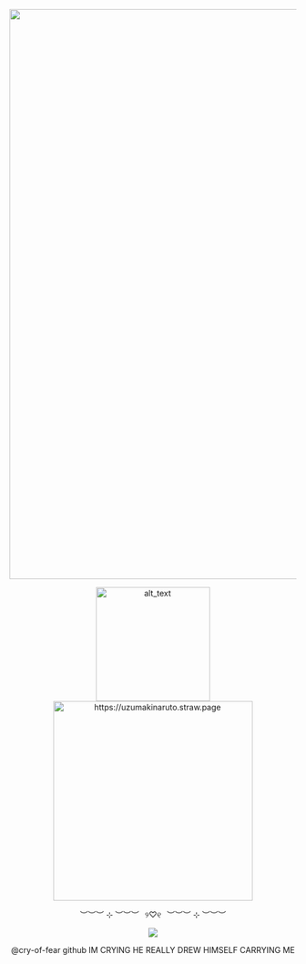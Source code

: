 
<p align="center">
<img src="https://i.postimg.cc/FF7BVYD1/Untitled358-20250904150939.png"width="1000px"   />
<p align="center">
<img alt="alt_text" width="200px" src="https://i.postimg.cc/cH55NW4s/Untitled360-20250904151432.png" />
<img alt="https://uzumakinaruto.straw.page" width="350px" src="https://i.postimg.cc/ZK3Zj7V9/Untitled360-20250904151504.png" />
<p align="center">
︶︶︶ ⊹ ︶︶︶⠀୨♡୧⠀︶︶︶ ⊹ ︶︶︶
  
<p align="center"> 
<img src="https://i.postimg.cc/rmdrNdCj/SPOILER-IMG-7982-PNG.jpg" />
  
<p align="center"> 
@cry-of-fear github IM CRYING HE REALLY DREW HIMSELF CARRYING ME

